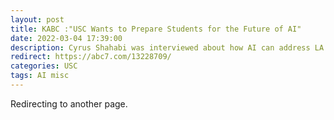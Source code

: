 ```yaml
---
layout: post
title: KABC :"USC Wants to Prepare Students for the Future of AI"
date: 2022-03-04 17:39:00
description: Cyrus Shahabi was interviewed about how AI can address LA’s problems and the Frontiers of Computing Initiative.
redirect: https://abc7.com/13228709/
categories: USC 
tags: AI misc
---
```


Redirecting to another page.
